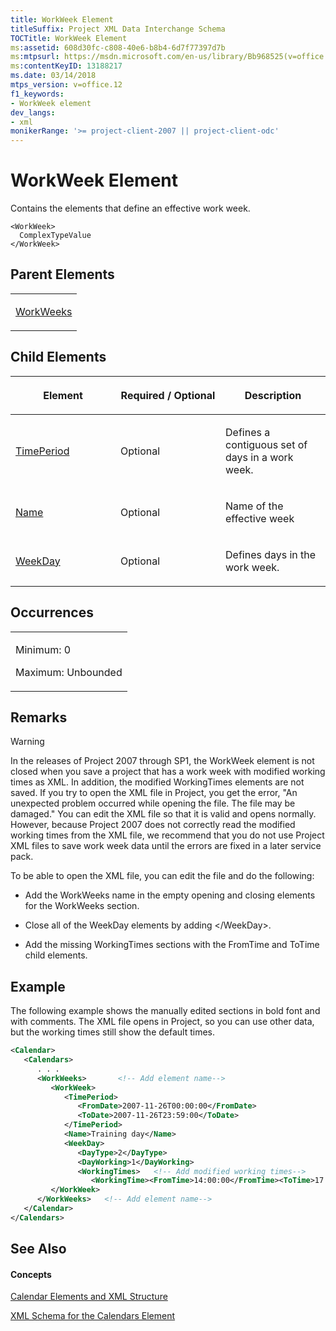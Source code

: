 ```yaml
---
title: WorkWeek Element
titleSuffix: Project XML Data Interchange Schema
TOCTitle: WorkWeek Element
ms:assetid: 608d30fc-c808-40e6-b8b4-6d7f77397d7b
ms:mtpsurl: https://msdn.microsoft.com/en-us/library/Bb968525(v=office.12)
ms:contentKeyID: 13188217
ms.date: 03/14/2018
mtps_version: v=office.12
f1_keywords:
- WorkWeek element
dev_langs:
- xml
monikerRange: '>= project-client-2007 || project-client-odc'
---
```


# WorkWeek Element




Contains the elements that define an effective work week.

    <WorkWeek>
      ComplexTypeValue
    </WorkWeek>

## Parent Elements

<table>
<colgroup>
<col style="width: 100%" />
</colgroup>
<tbody>
<tr class="odd">
<td><p><a href="workweeks-element.md">WorkWeeks</a></p></td>
</tr>
</tbody>
</table>

## Child Elements

<table>
<colgroup>
<col style="width: 33%" />
<col style="width: 33%" />
<col style="width: 33%" />
</colgroup>
<thead>
<tr class="header">
<th><p>Element</p></th>
<th><p>Required / Optional</p></th>
<th><p>Description</p></th>
</tr>
</thead>
<tbody>
<tr class="odd">
<td><p><a href="timeperiod-element-calendar.md">TimePeriod</a></p></td>
<td><p>Optional</p></td>
<td><p>Defines a contiguous set of days in a work week.</p></td>
</tr>
<tr class="even">
<td><p><a href="name-element.md">Name</a></p></td>
<td><p>Optional</p></td>
<td><p>Name of the effective week</p></td>
</tr>
<tr class="odd">
<td><p><a href="weekday-element.md">WeekDay</a></p></td>
<td><p>Optional</p></td>
<td><p>Defines days in the work week.</p></td>
</tr>
</tbody>
</table>

## Occurrences

<table>
<colgroup>
<col style="width: 100%" />
</colgroup>
<tbody>
<tr class="odd">
<td><p>Minimum: 0</p>
<p>Maximum: Unbounded</p></td>
</tr>
</tbody>
</table>

## Remarks


> [!WARNING]
> In the releases of Project 2007 through SP1, the WorkWeek element is not closed when you save a project that has a work week with modified working times as XML. In addition, the modified WorkingTimes elements are not saved. If you try to open the XML file in Project, you get the error, "An unexpected problem occurred while opening the file. The file may be damaged." You can edit the XML file so that it is valid and opens normally. However, because Project 2007 does not correctly read the modified working times from the XML file, we recommend that you do not use Project XML files to save work week data until the errors are fixed in a later service pack.


To be able to open the XML file, you can edit the file and do the following:

  - Add the WorkWeeks name in the empty opening and closing elements for the WorkWeeks section.

  - Close all of the WeekDay elements by adding \</WeekDay\>.

  - Add the missing WorkingTimes sections with the FromTime and ToTime child elements.

## Example

The following example shows the manually edited sections in bold font and with comments. The XML file opens in Project, so you can use other data, but the working times still show the default times.

``` xml
<Calendar>
   <Calendars>
      . . .
      <WorkWeeks>       <!-- Add element name-->
         <WorkWeek>
            <TimePeriod>
               <FromDate>2007-11-26T00:00:00</FromDate>
               <ToDate>2007-11-26T23:59:00</ToDate>
            </TimePeriod>
            <Name>Training day</Name>
            <WeekDay>
               <DayType>2</DayType>
               <DayWorking>1</DayWorking>
               <WorkingTimes>   <!-- Add modified working times-->
                  <WorkingTime><FromTime>14:00:00</FromTime><ToTime>17:00:00</ToTime></WorkingTime></WorkingTimes></WeekDay>    <!-- Add closing element -->
         </WorkWeek>
      </WorkWeeks>   <!-- Add element name-->
   </Calendar>
</Calendars>
```

## See Also

#### Concepts

[Calendar Elements and XML Structure](calendar-elements-and-xml-structure.md)

[XML Schema for the Calendars Element](xml-schema-for-the-calendars-element.md)


